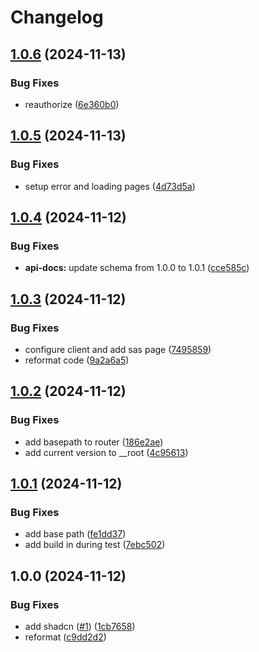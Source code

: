 # Changelog

## [1.0.6](https://github.com/maxa-ondrej/csas-hackaton-2024/compare/v1.0.5...v1.0.6) (2024-11-13)


### Bug Fixes

* reauthorize ([6e360b0](https://github.com/maxa-ondrej/csas-hackaton-2024/commit/6e360b0a66a7e2f671eda9bac92f1b07aad42ac7))

## [1.0.5](https://github.com/maxa-ondrej/csas-hackaton-2024/compare/v1.0.4...v1.0.5) (2024-11-13)


### Bug Fixes

* setup error and loading pages ([4d73d5a](https://github.com/maxa-ondrej/csas-hackaton-2024/commit/4d73d5ada18b5523424481bd59eb5a105cf9d34e))

## [1.0.4](https://github.com/maxa-ondrej/csas-hackaton-2024/compare/v1.0.3...v1.0.4) (2024-11-12)


### Bug Fixes

* **api-docs:** update schema from 1.0.0 to 1.0.1 ([cce585c](https://github.com/maxa-ondrej/csas-hackaton-2024/commit/cce585c26a3fa9c6e0e06a0809a2256fc2a1621d))

## [1.0.3](https://github.com/maxa-ondrej/csas-hackaton-2024/compare/v1.0.2...v1.0.3) (2024-11-12)


### Bug Fixes

* configure client and add sas page ([7495859](https://github.com/maxa-ondrej/csas-hackaton-2024/commit/7495859a025eb6bfb610b994868d11c366cfec66))
* reformat code ([9a2a6a5](https://github.com/maxa-ondrej/csas-hackaton-2024/commit/9a2a6a577b16a6bc926b7fc60d10ab1c0a8708b5))

## [1.0.2](https://github.com/maxa-ondrej/csas-hackaton-2024/compare/v1.0.1...v1.0.2) (2024-11-12)


### Bug Fixes

* add basepath to router ([186e2ae](https://github.com/maxa-ondrej/csas-hackaton-2024/commit/186e2ae399df1bf4699da9218519192716a06838))
* add current version to __root ([4c95613](https://github.com/maxa-ondrej/csas-hackaton-2024/commit/4c956137964c9e3d529fecd1dce02e120ab16454))

## [1.0.1](https://github.com/maxa-ondrej/csas-hackaton-2024/compare/v1.0.0...v1.0.1) (2024-11-12)


### Bug Fixes

* add base path ([fe1dd37](https://github.com/maxa-ondrej/csas-hackaton-2024/commit/fe1dd37f2ad6fd1ff76a6651b3670ded1261c47f))
* add build in during test ([7ebc502](https://github.com/maxa-ondrej/csas-hackaton-2024/commit/7ebc502353efee774b6b1494ad107ef79e417111))

## 1.0.0 (2024-11-12)


### Bug Fixes

* add shadcn ([#1](https://github.com/maxa-ondrej/csas-hackaton-2024/issues/1)) ([1cb7658](https://github.com/maxa-ondrej/csas-hackaton-2024/commit/1cb76588b66f050677af7bba9827da4e97ffa220))
* reformat ([c9dd2d2](https://github.com/maxa-ondrej/csas-hackaton-2024/commit/c9dd2d2124a0a47555d8e064c14e9e56325f2c0f))
